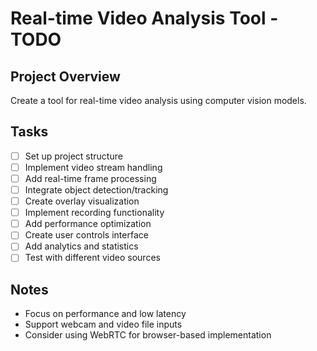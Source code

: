 # Real-time Video Analysis Tool - TODO

## Project Overview
Create a tool for real-time video analysis using computer vision models.

## Tasks
- [ ] Set up project structure
- [ ] Implement video stream handling
- [ ] Add real-time frame processing
- [ ] Integrate object detection/tracking
- [ ] Create overlay visualization
- [ ] Implement recording functionality
- [ ] Add performance optimization
- [ ] Create user controls interface
- [ ] Add analytics and statistics
- [ ] Test with different video sources

## Notes
- Focus on performance and low latency
- Support webcam and video file inputs
- Consider using WebRTC for browser-based implementation
